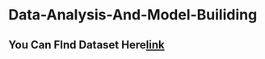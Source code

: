 # Data-Analysis-And-Model-Builiding
## __You Can FInd Dataset Here__<a href="https://www.kaggle.com/mathchi/diabetes-data-set">link</a>

